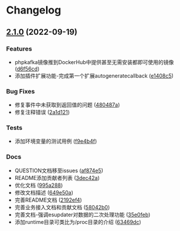 # Changelog

## [2.1.0](https://github.com/WGrape/esupdater/compare/v2.0.5...v2.1.0) (2022-09-19)


### Features

* phpkafka镜像推到DockerHub中提供甚至无需安装都即可使用的镜像 ([d6f56cd](https://github.com/WGrape/esupdater/commit/d6f56cdd7e5086c15a51abe9cccf86844a9cfc82))
* 添加插件扩展功能-完成第一个扩展autogeneratecallback ([e1408c5](https://github.com/WGrape/esupdater/commit/e1408c5b8aa9c9dfa3bc89092026974806197069))


### Bug Fixes

* 修复事件中未获取到返回值的问题 ([480487a](https://github.com/WGrape/esupdater/commit/480487a1897f93cbff68d81d07ffe879d6fb5a57))
* 修复注释错误 ([2a1d121](https://github.com/WGrape/esupdater/commit/2a1d121d5a96d533887e498c4de9b64100d3f61a))


### Tests

* 添加环境变量的测试用例 ([f9e4b4f](https://github.com/WGrape/esupdater/commit/f9e4b4fe867889f398f3ec175af0d5dfc16de4a0))


### Docs

* QUESTION文档移至issues ([af874e5](https://github.com/WGrape/esupdater/commit/af874e5c5fe335ca34db04d92864c0fc72a73db4))
* README添加贡献者列表 ([3dec42a](https://github.com/WGrape/esupdater/commit/3dec42a2f874b45b5c3fd2f3a5d19d8507d2941b))
* 优化文档 ([995a288](https://github.com/WGrape/esupdater/commit/995a2889364551768b142b996b3f7d9172a531db))
* 修改文档描述 ([649e50a](https://github.com/WGrape/esupdater/commit/649e50a74780cf02d27788d1daec160b239b8246))
* 完善README文档 ([2192ef4](https://github.com/WGrape/esupdater/commit/2192ef4eb8abb13ff5e8c88243e614c05840e218))
* 完善业务接入文档和贡献文档 ([58042b0](https://github.com/WGrape/esupdater/commit/58042b07ab6c25f7ca042fe09f6c440631f91055))
* 完善文档-强调esupdater对数据的二次处理功能 ([35e0feb](https://github.com/WGrape/esupdater/commit/35e0feb782d294fcc96dc73216815a72954f3aa1))
* 添加runtime目录可类比为/proc目录的介绍 ([63469dc](https://github.com/WGrape/esupdater/commit/63469dc6fe67773022154cd3dcb07f47ffa8163d))
